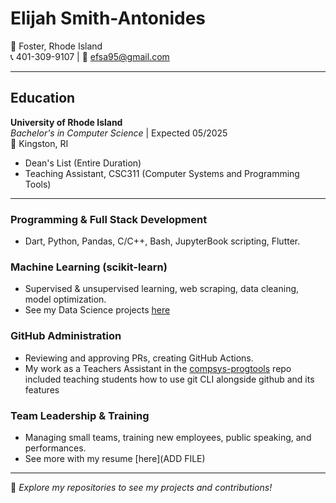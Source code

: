 # Elijah Smith-Antonides  
📍 Foster, Rhode Island  
📞 401-309-9107 | 📧 efsa95@gmail.com  

---

## Education  
**University of Rhode Island**  
*Bachelor's in Computer Science* | Expected 05/2025  
📍 Kingston, RI  
- Dean's List (Entire Duration)  
- Teaching Assistant, CSC311 (Computer Systems and Programming Tools)  

---  

### **Programming & Full Stack Development**  
- Dart, Python, Pandas, C/C++, Bash, JupyterBook scripting, Flutter.  

### **Machine Learning (scikit-learn)**  
- Supervised & unsupervised learning, web scraping, data cleaning, model optimization.
- See my Data Science projects [here](https://efsa95.github.io/intro-to-ds/README.html)

### **GitHub Administration**  
- Reviewing and approving PRs, creating GitHub Actions.
- My work as a Teachers Assistant in the [compsys-progtools](https://github.com/compsys-progtools) repo included teaching students how
  to use git CLI alongside github and its features

### **Team Leadership & Training**  
- Managing small teams, training new employees, public speaking, and performances.
- See more with my resume [here](ADD FILE)

---

📂 *Explore my repositories to see my projects and contributions!*
